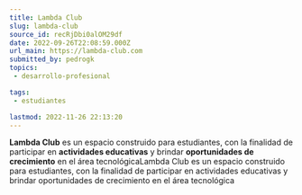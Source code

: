 ```yaml
---
title: Lambda Club
slug: lambda-club
source_id: recRjDbi0alOM29df
date: 2022-09-26T22:08:59.000Z
url_main: https://lambda-club.com
submitted_by: pedrogk
topics: 
 - desarrollo-profesional

tags: 
 - estudiantes

lastmod: 2022-11-26 22:13:20
---
```


**Lambda Club** es un espacio construido para estudiantes, con la finalidad de participar en **actividades educativas** y brindar **oportunidades de crecimiento** en el área tecnológicaLambda Club es un espacio construido para estudiantes, con la finalidad de participar en actividades educativas y brindar oportunidades de crecimiento en el área tecnológica
